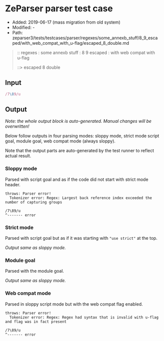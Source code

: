 # ZeParser parser test case

- Added: 2019-06-17 (mass migration from old system)
- Modified: -
- Path: zeparser3/tests/testcases/parser/regexes/some_annexb_stuff/8_9_escaped/with_web_compat_with_u-flag/escaped_8_double.md

> :: regexes : some annexb stuff : 8 9 escaped : with web compat with u-flag
>
> ::> escaped 8 double


## Input


`````js
/7\89/u
`````

## Output

_Note: the whole output block is auto-generated. Manual changes will be overwritten!_

Below follow outputs in four parsing modes: sloppy mode, strict mode script goal, module goal, web compat mode (always sloppy).

Note that the output parts are auto-generated by the test runner to reflect actual result.

### Sloppy mode

Parsed with script goal and as if the code did not start with strict mode header.

`````
throws: Parser error!
  Tokenizer error: Regex: Largest back reference index exceeded the number of capturing groups

/7\89/u
^------- error
`````

### Strict mode

Parsed with script goal but as if it was starting with `"use strict"` at the top.

_Output same as sloppy mode._

### Module goal

Parsed with the module goal.

_Output same as sloppy mode._

### Web compat mode

Parsed in sloppy script mode but with the web compat flag enabled.

`````
throws: Parser error!
  Tokenizer error: Regex: Regex had syntax that is invalid with u-flag and flag was in fact present

/7\89/u
^------- error
`````

